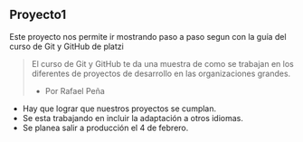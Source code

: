## Proyecto1
Este proyecto nos permite ir mostrando paso a paso segun con la guía del curso de Git y GitHub de platzi
> El curso de Git y GitHub te da una muestra de como se trabajan en los diferentes de proyectos de desarrollo en las organizaciones grandes.
>- Por Rafael Peña

* Hay que lograr que nuestros proyectos se cumplan.
* Se esta trabajando en incluir la adaptación a otros idiomas.
* Se planea salir a producción el 4 de febrero.